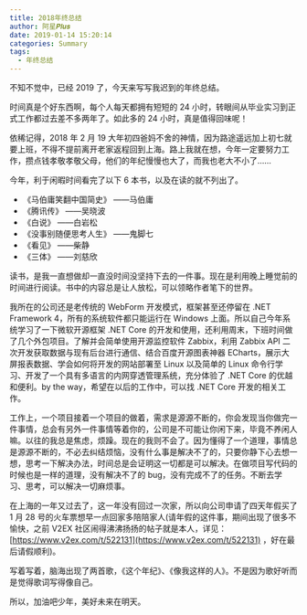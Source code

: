 ```yaml
---
title: 2018年终总结
author: 阿星𝑷𝒍𝒖𝒔
date: 2019-01-14 15:20:14
categories: Summary
tags:
  - 年终总结
---
```


不知不觉中，已经 2019 了，今天来写写我迟到的年终总结。

时间真是个好东西啊，每个人每天都拥有短短的 24 小时，转眼间从毕业实习到正式工作都过去差不多两年了。如此多的 24 小时，真是值得回味呢！

依稀记得，2018 年 2 月 19 大年初四爸妈不舍的神情，因为路途遥远加上初七就要上班，不得不提前离开老家返程回到上海。路上我就在想，今年一定要努力工作，攒点钱孝敬孝敬父母，他们的年纪慢慢也大了，而我也老大不小了……

今年，利于闲暇时间看完了以下 6 本书，以及在读的就不列出了。

- 《马伯庸笑翻中国简史》 ——马伯庸
- 《腾讯传》 ——吴晓波
- 《白说》 ——白岩松
- 《没事别随便思考人生》 ——鬼脚七
- 《看见》 ——柴静
- 《三体》 ——刘慈欣

读书，是我一直想做却一直没时间没坚持下去的一件事。现在是利用晚上睡觉前的时间进行阅读。书中的内容总是让人放松，可以领略作者笔下的世界。

我所在的公司还是老传统的 WebForm 开发模式，框架甚至还停留在 .NET Framework 4，所有的系统软件都只能运行在 Windows 上面。所以自己今年系统学习了一下微软开源框架 .NET Core 的开发和使用，还利用周末，下班时间做了几个外包项目。了解并会简单使用开源监控软件 Zabbix，利用 Zabbix API 二次开发获取数据与现有后台进行通信、结合百度开源图表神器 ECharts，展示大屏报表数据、学会如何将开发的网站部署至 Linux 以及简单的 Linux 命令行学习、开发了一个具有多语言的内网穿透管理系统，充分体验了 .NET Core 的优越和便利。by the way，希望在以后的工作中，可以找 .NET Core 开发的相关工作。

工作上，一个项目接着一个项目的做着，需求是源源不断的，你会发现当你做完一件事情，总会有另外一件事情等着你的，公司是不可能让你闲下来，毕竟不养闲人嘛。以往的我总是焦虑，烦躁。现在的我则不会了。因为懂得了一个道理，事情总是源源不断的，不必去纠结烦恼，没有什么事是解决不了的，只要你静下心去想一想，思考一下解决办法，时间总是会证明这一切都是可以解决。在做项目写代码的时候也是一样的道理，没有解决不了的 bug，没有完成不了的任务。不断去学习、思考，可以解决一切麻烦事。

在上海的一年又过去了，这一年没有回过一次家，所以向公司申请了四天年假买了 1 月 28 号的火车票想早一点回家多陪陪家人\(请年假的这件事，期间出现了很多不愉快，之前 V2EX 社区闹得沸沸扬扬的帖子就是本人，详见：[https://www.v2ex.com/t/522131](https://www.v2ex.com/t/522131) ，好在最后请假顺利\)。

写着写着，脑海出现了两首歌，《这个年纪》、《像我这样的人》。不是因为歌好听而是觉得歌词写得像自己。

所以，加油吧少年，美好未来在明天。
